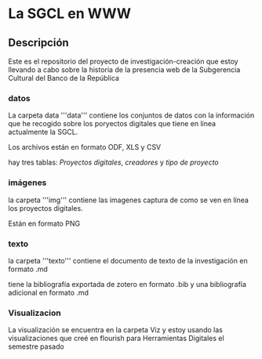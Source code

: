 # La SGCL en WWW

## Descripción

Este es el repositorio del proyecto de investigación-creación que estoy llevando a cabo sobre la historia de la presencia web de la Subgerencia Cultural del Banco de la República

### datos

La carpeta data '''data''' contiene los conjuntos de datos con la información que he recogido sobre los poryectos digitales que tiene en línea actualmente la SGCL.

Los archivos están en formato ODF, XLS y CSV

hay tres tablas: _Proyectos digitales_, _creadores_ y _tipo de proyecto_ 

### imágenes

la carpeta '''img''' contiene las imagenes captura de como se ven en línea los proyectos digitales. 

Están en formato PNG

### texto

la carpeta '''texto''' contiene el documento de texto de la investigación en formato .md

tiene la bibliografía exportada de zotero en formato .bib
y una bibliografía adicional en formato .md

### Visualizacion

La visualización se encuentra en la carpeta Viz y estoy usando las visualizaciones que creé en flourish para Herramientas Digitales el semestre pasado

